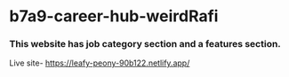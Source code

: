 # b7a9-career-hub-weirdRafi
### This website has job category section and a features section. 
Live site- https://leafy-peony-90b122.netlify.app/
